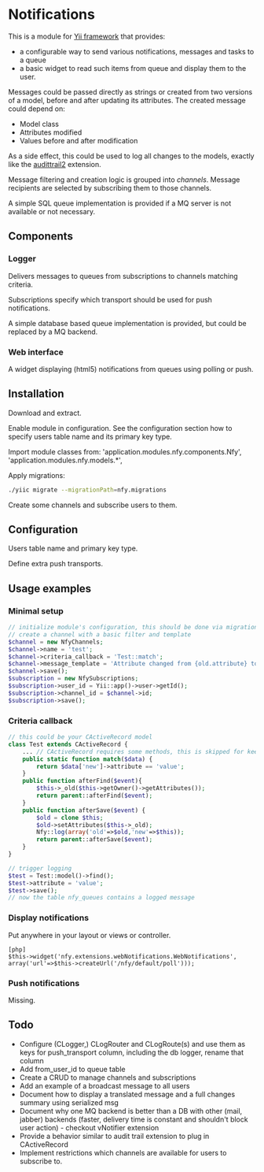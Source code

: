 # Notifications

This is a module for [Yii framework](http://www.yiiframework.com/) that provides:

* a configurable way to send various notifications, messages and tasks to a queue
* a basic widget to read such items from queue and display them to the user.

Messages could be passed directly as strings or created from two versions of a model, before and after updating its attributes. The created message could depend on:

* Model class
* Attributes modified
* Values before and after modification

As a side effect, this could be used to log all changes to the models, exactly like the [audittrail2](http://www.yiiframework.com/extension/audittrail2) extension.

Message filtering and creation logic is grouped into _channels_. Message recipients are selected by subscribing them to those channels.

A simple SQL queue implementation is provided if a MQ server is not available or not necessary.

## Components

### Logger

Delivers messages to queues from subscriptions to channels matching criteria.

Subscriptions specify which transport should be used for push notifications.

A simple database based queue implementation is provided, but could be replaced by a MQ backend.

### Web interface

A widget displaying (html5) notifications from queues using polling or push.

## Installation

Download and extract.

Enable module in configuration. See the configuration section how to specify users table name and its primary key type.

Import module classes from:
	'application.modules.nfy.components.Nfy',
	'application.modules.nfy.models.*',

Apply migrations:

~~~bash
./yiic migrate --migrationPath=nfy.migrations
~~~

Create some channels and subscribe users to them.

## Configuration

Users table name and primary key type.

Define extra push transports.

## Usage examples

### Minimal setup

~~~php
// initialize module's configuration, this should be done via migrations or CRUD
// create a channel with a basic filter and template
$channel = new NfyChannels;
$channel->name = 'test';
$channel->criteria_callback = 'Test::match';
$channel->message_template = 'Attribute changed from {old.attribute} to {new.attribute}';
$channel->save();
$subscription = new NfySubscriptions;
$subscription->user_id = Yii::app()->user->getId();
$subscription->channel_id = $channel->id;
$subscription->save();
~~~

### Criteria callback

~~~php
// this could be your CActiveRecord model
class Test extends CActiveRecord {
	... // CActiveRecord requires some methods, this is skipped for keeping this short
	public static function match($data) {
		return $data['new']->attribute == 'value';
	}
	public function afterFind($event){
		$this->_old($this->getOwner()->getAttributes());
		return parent::afterFind($event);
	}
	public function afterSave($event) {
		$old = clone $this;
		$old->setAttributes($this->_old);
		Nfy::log(array('old'=>$old,'new'=>$this));
		return parent::afterSave($event);
	}
}

// trigger logging
$test = Test::model()->find();
$test->attribute = 'value';
$test->save();
// now the table nfy_queues contains a logged message
~~~

### Display notifications

Put anywhere in your layout or views or controller.

~~~
[php]
$this->widget('nfy.extensions.webNotifications.WebNotifications', array('url'=>$this->createUrl('/nfy/default/poll')));
~~~

### Push notifications

Missing.

## Todo

* Configure (CLogger,) CLogRouter and CLogRoute(s) and use them as keys for push_transport column, including the db logger, rename that column
* Add from_user_id to queue table
* Create a CRUD to manage channels and subscriptions
* Add an example of a broadcast message to all users
* Document how to display a translated message and a full changes summary using serialized msg
* Document why one MQ backend is better than a DB with other (mail, jabber) backends (faster, delivery time is constant and shouldn't block user action) - checkout vNotifier extension
* Provide a behavior similar to audit trail extension to plug in CActiveRecord
* Implement restrictions which channels are available for users to subscribe to.
